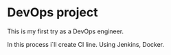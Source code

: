 # DevOps project 
This is my first try as a DevOps engineer. 

In this process i`ll create CI line. Using Jenkins, Docker.
